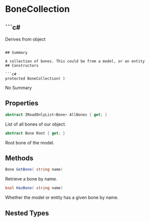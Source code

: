 # BoneCollection

## ```c#
Derives from object
```

## Summary

A collection of bones. This could be from a model, or an entity
## Constructors

```c#
protected BoneCollection( ) 
```
No Summary
## Properties

```c#
abstract IReadOnlyList<Bone> AllBones { get; } 
```
List of all bones of our object.
```c#
abstract Bone Root { get; } 
```
Root bone of the model.
## Methods

```c#
Bone GetBone( string name) 
```
Retrieve a bone by name.
```c#
bool HasBone( string name) 
```
Whether the model or entity has a given bone by name.
## Nested Types

